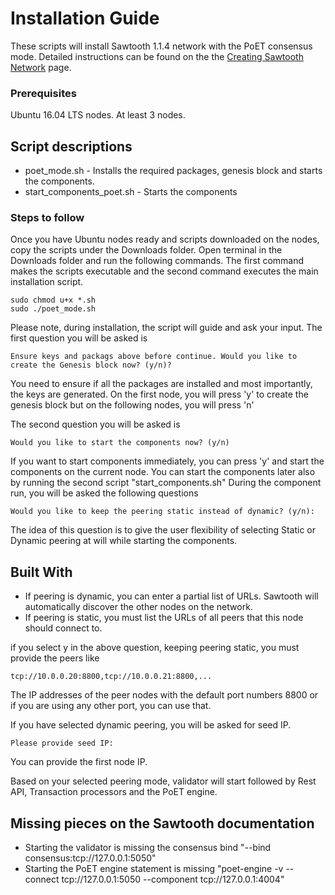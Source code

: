 # Installation Guide

These scripts will install Sawtooth 1.1.4 network with the PoET consensus mode. 
Detailed instructions can be found on the the [Creating Sawtooth Network](https://sawtooth.hyperledger.org/docs/core/nightly/master/app_developers_guide/creating_sawtooth_network.html?highlight=selecting%20consensus) page.

### Prerequisites

Ubuntu 16.04 LTS nodes. At least 3 nodes. 

## Script descriptions

* poet_mode.sh - Installs the required packages, genesis block and starts the components. 
* start_components_poet.sh - Starts the components

### Steps to follow

Once you have Ubuntu nodes ready and scripts downloaded on the nodes, copy the scripts under the Downloads folder. Open terminal in the Downloads folder and run the following commands. The first command makes the scripts executable and the second command executes the main installation script. 

```
sudo chmod u+x *.sh
sudo ./poet_mode.sh
```

Please note, during installation, the script will guide and ask your input. 
The first question you will be asked is

```
Ensure keys and packags above before continue. Would you like to create the Genesis block now? (y/n)?
```
You need to ensure if all the packages are installed and most importantly, the keys are generated. 
On the first node, you will press 'y' to create the genesis block but on the following nodes, you will press 'n'

The second question you will be asked is

```
Would you like to start the components now? (y/n)
```
If you want to start components immediately, you can press 'y' and start the components on the current node.
You can start the components later also by running the second script "start_components.sh"
During the component run, you will be asked the following questions

```
Would you like to keep the peering static instead of dynamic? (y/n):
```
The idea of this question is to give the user flexibility of selecting Static or Dynamic peering at will while starting the components.

## Built With

* If peering is dynamic, you can enter a partial list of URLs. Sawtooth will automatically discover the other nodes on the network.
* If peering is static, you must list the URLs of all peers that this node should connect to.

if you select y in the above question, keeping peering static, you must provide the peers like
```
tcp://10.0.0.20:8800,tcp://10.0.0.21:8800,...
```
The IP addresses of the peer nodes with the default port numbers 8800 or if you are using any other port, you can use that.

If you have selected dynamic peering, you will be asked for seed IP.
```
Please provide seed IP:
```
You can provide the first node IP.

Based on your selected peering mode, validator will start followed by Rest API, Transaction processors and the PoET engine. 

## Missing pieces on the Sawtooth documentation

* Starting the validator is missing the consensus bind "--bind consensus:tcp://127.0.0.1:5050"
* Starting the PoET engine statement is missing "poet-engine -v --connect tcp://127.0.0.1:5050 --component tcp://127.0.0.1:4004"
